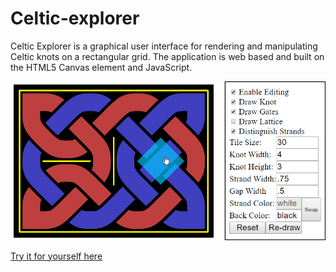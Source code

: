 # Celtic-explorer

Celtic Explorer is a graphical user interface for rendering and manipulating Celtic knots on a rectangular grid. The application is web based and built on the HTML5 Canvas element and JavaScript.

![Image of Celtic Explorer interface](https://github.com/BenLiuMath/Celtic-explorer/blob/main/celticinterface.png?raw=true)

[Try it for yourself here](http://htmlpreview.github.io/?https://github.com/BenLiuMath/Celtic-explorer/blob/main/CelticFinal.html)